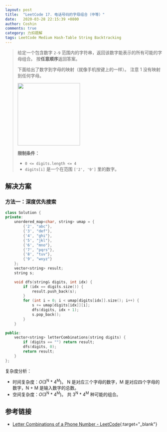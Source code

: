 ```yaml
---
layout: post
title:  "LeetCode 17. 电话号码的字母组合（中等）"
date:   2020-03-28 22:15:39 +0800
author: Coshin
comments: true
category: 力扣题解
tags: LeetCode Medium Hash-Table String Backtracking
---
```

> 给定一个包含数字 `2-9` 范围内的字符串，返回该数字能表示的所有可能的字母组合。
> 按**任意顺序**返回答案。
> 
> 下面给出了数字到字母的映射（就像手机按键上的一样）。
> 注意 1 没有映射到任何字母。
> 
> <img style="width: 200px;" src="https://assets.leetcode-cn.com/aliyun-lc-upload/original_images/17_telephone_keypad.png">
> 
> **限制条件：**
> 
> * `0 <= digits.length <= 4`
> * `digits[i]` 是一个在范围 `['2', '9']` 里的数字。

## 解决方案

### 方法一：深度优先搜索

```cpp
class Solution {
private:
    unordered_map<char, string> umap = {
        {'2', "abc"},
        {'3', "def"},
        {'4', "ghi"},
        {'5', "jkl"},
        {'6', "mno"},
        {'7', "pqrs"},
        {'8', "tuv"},
        {'9', "wxyz"}
    };
    vector<string> result;
    string s;

    void dfs(string& digits, int idx) {
        if (idx == digits.size()) {
            result.push_back(s);
        }
        for (int i = 0; i < umap[digits[idx]].size(); i++) {
            s += umap[digits[idx]][i];
            dfs(digits, idx + 1);
            s.pop_back();
        }
    }

public:
    vector<string> letterCombinations(string digits) {
        if (digits == "") return result;
        dfs(digits, 0);
        return result;
    }
};
```

复杂度分析：
* 时间复杂度：*O*(3<sup>N</sup> * 4<sup>M</sup>)。
  N 是对应三个字母的数字，M 是对应四个字母的数字，N + M 是输入数字的总数。
* 空间复杂度：*O*(3<sup>N</sup> * 4<sup>M</sup>)。
  共 3<sup>N</sup> * 4<sup>M</sup> 种可能的组合。

## 参考链接

* [Letter Combinations of a Phone Number - LeetCode](https://leetcode.com/problems/letter-combinations-of-a-phone-number/){:target="_blank"}
